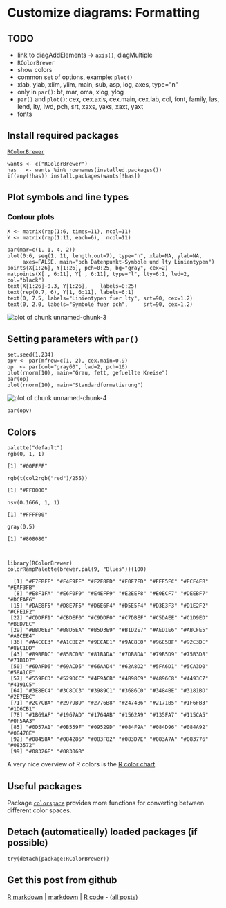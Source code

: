 Customize diagrams: Formatting
=========================




TODO
-------------------------

 - link to diagAddElements -> `axis()`, diagMultiple
 - `RColorBrewer`
 - show colors
 - common set of options, example: `plot()`
 - xlab, ylab, xlim, ylim, main, sub, asp, log, axes, type="n"
 - only in `par()`: bt, mar, oma, xlog, ylog
 - `par()` and `plot()`: cex, cex.axis, cex.main, cex.lab, col, font, family, las, lend, lty,
    lwd, pch, srt, xaxs, yaxs, xaxt, yaxt
 - fonts

Install required packages
-------------------------

[`RColorBrewer`](http://cran.r-project.org/package=RColorBrewer)


    wants <- c("RColorBrewer")
    has   <- wants %in% rownames(installed.packages())
    if(any(!has)) install.packages(wants[!has])


Plot symbols and line types
-------------------------

### Contour plots
    

    X <- matrix(rep(1:6, times=11), ncol=11)
    Y <- matrix(rep(1:11, each=6),  ncol=11)
    
    par(mar=c(1, 1, 4, 2))
    plot(0:6, seq(1, 11, length.out=7), type="n", xlab=NA, ylab=NA,
         axes=FALSE, main="pch Datenpunkt-Symbole und lty Linientypen")
    points(X[1:26], Y[1:26], pch=0:25, bg="gray", cex=2)
    matpoints(X[ , 6:11], Y[ , 6:11], type="l", lty=6:1, lwd=2, col="black")
    text(X[1:26]-0.3, Y[1:26],    labels=0:25)
    text(rep(0.7, 6), Y[1, 6:11], labels=6:1)
    text(0, 7.5, labels="Linientypen fuer lty", srt=90, cex=1.2)
    text(0, 2.0, labels="Symbole fuer pch",     srt=90, cex=1.2)

![plot of chunk unnamed-chunk-3](figure/unnamed-chunk-3.png) 


Setting parameters with `par()`
-------------------------


    set.seed(1.234)
    opv <- par(mfrow=c(1, 2), cex.main=0.9)
    op  <- par(col="gray60", lwd=2, pch=16)
    plot(rnorm(10), main="Grau, fett, gefuellte Kreise")
    par(op)
    plot(rnorm(10), main="Standardformatierung")

![plot of chunk unnamed-chunk-4](figure/unnamed-chunk-4.png) 

    par(opv)


Colors
-------------------------


    palette("default")
    rgb(0, 1, 1)

    [1] "#00FFFF"

    rgb(t(col2rgb("red")/255))

    [1] "#FF0000"

    hsv(0.1666, 1, 1)

    [1] "#FFFF00"

    gray(0.5)

    [1] "#808080"



    library(RColorBrewer)
    colorRampPalette(brewer.pal(9, "Blues"))(100)

      [1] "#F7FBFF" "#F4F9FE" "#F2F8FD" "#F0F7FD" "#EEF5FC" "#ECF4FB" "#EAF3FB"
      [8] "#E8F1FA" "#E6F0F9" "#E4EFF9" "#E2EEF8" "#E0ECF7" "#DEEBF7" "#DCEAF6"
     [15] "#DAE8F5" "#D8E7F5" "#D6E6F4" "#D5E5F4" "#D3E3F3" "#D1E2F2" "#CFE1F2"
     [22] "#CDDFF1" "#CBDEF0" "#C9DDF0" "#C7DBEF" "#C5DAEE" "#C1D9ED" "#BED7EC"
     [29] "#BBD6EB" "#B8D5EA" "#B5D3E9" "#B1D2E7" "#AED1E6" "#ABCFE5" "#A8CEE4"
     [36] "#A4CCE3" "#A1CBE2" "#9ECAE1" "#9AC8E0" "#96C5DF" "#92C3DE" "#8EC1DD"
     [43] "#89BEDC" "#85BCDB" "#81BADA" "#7DB8DA" "#79B5D9" "#75B3D8" "#71B1D7"
     [50] "#6DAFD6" "#69ACD5" "#66AAD4" "#62A8D2" "#5FA6D1" "#5CA3D0" "#58A1CE"
     [57] "#559FCD" "#529DCC" "#4E9ACB" "#4B98C9" "#4896C8" "#4493C7" "#4191C5"
     [64] "#3E8EC4" "#3C8CC3" "#3989C1" "#3686C0" "#3484BE" "#3181BD" "#2E7EBC"
     [71] "#2C7CBA" "#2979B9" "#2776B8" "#2474B6" "#2171B5" "#1F6FB3" "#1D6CB1"
     [78] "#1B69AF" "#1967AD" "#1764AB" "#1562A9" "#135FA7" "#115CA5" "#0F5AA3"
     [85] "#0D57A1" "#0B559F" "#09529D" "#084F9A" "#084D96" "#084A92" "#08478E"
     [92] "#08458A" "#084286" "#083F82" "#083D7E" "#083A7A" "#083776" "#083572"
     [99] "#08326E" "#08306B"


A very nice overview of R colors is the [R color chart](http://research.stowers-institute.org/efg/R/Color/Chart/).

Useful packages
-------------------------

Package [`colorspace`](http://cran.r-project.org/package=colorspace) provides more functions for converting between different color spaces.

Detach (automatically) loaded packages (if possible)
-------------------------


    try(detach(package:RColorBrewer))


Get this post from github
----------------------------------------------

[R markdown](https://github.com/dwoll/RExRepos/raw/master/Rmd/diagFormat.Rmd) | [markdown](https://github.com/dwoll/RExRepos/raw/master/md/diagFormat.md) | [R code](https://github.com/dwoll/RExRepos/raw/master/R/diagFormat.R) - ([all posts](https://github.com/dwoll/RExRepos))
